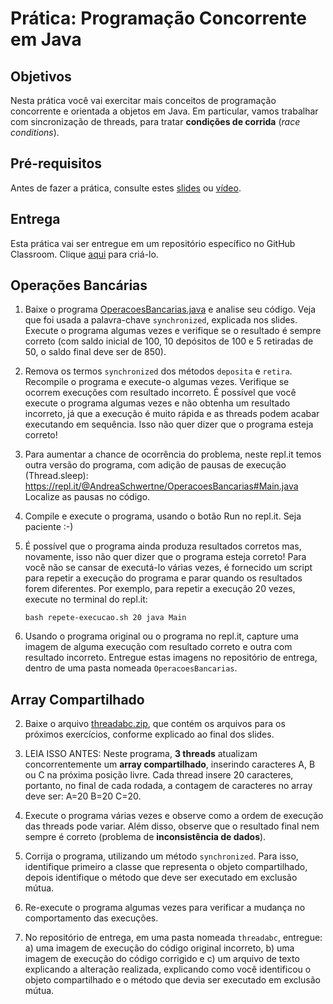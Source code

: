 # Prática: Programação Concorrente em Java


## Objetivos
Nesta prática você vai exercitar mais conceitos de programação concorrente e orientada a objetos em Java. Em particular, vamos trabalhar com sincronização de threads, para tratar **condições de corrida** (*race conditions*).

## Pré-requisitos

Antes de fazer a prática, consulte estes [slides](https://docs.google.com/presentation/d/1LZumlaNCOFiLPZZbRJbGnwmxO-qqPAQYpPD7j5iHUX4/edit?usp=sharing) ou [vídeo](https://drive.google.com/file/d/1R4GQbVf_z3b8Rti-SM_ZrjBzI5poQZdD/view?usp=sharing).




## Entrega

Esta prática vai ser entregue em um repositório específico no GitHub Classroom. Clique [aqui](https://classroom.github.com/a/moODL9kb) para criá-lo.


## Operações Bancárias


1. Baixe o programa [OperacoesBancarias.java](src/OperacoesBancarias.java) e analise seu código. Veja que foi usada a palavra-chave `synchronized`, explicada nos slides. Execute o programa algumas vezes e verifique se o resultado é sempre correto (com saldo inicial de 100, 10 depósitos de 100 e 5 retiradas de 50, o saldo final deve ser de 850).

3. Remova os termos `synchronized` dos métodos `deposita` e `retira`. Recompile o programa e execute-o algumas vezes. Verifique se ocorrem execuções com resultado incorreto.
É possível que você execute o programa algumas vezes e não obtenha um resultado incorreto, já que a execução é muito rápida e as threads podem acabar executando em sequência. Isso não quer dizer que o programa esteja correto!

4. Para aumentar a chance de ocorrência do problema, neste repl.it temos outra versão do programa, com adição de pausas de execução (Thread.sleep): https://repl.it/@AndreaSchwertne/OperacoesBancarias#Main.java
Localize as pausas no código.

5. Compile e execute o programa, usando o botão Run no repl.it. Seja paciente :-)

6. É possível que o programa ainda produza resultados corretos mas, novamente, isso não quer dizer que o programa esteja correto! Para você não se cansar de executá-lo várias vezes, é fornecido um script para repetir a execução do programa e parar quando os resultados forem diferentes.
Por exemplo, para repetir a execução 20 vezes, execute no terminal do repl.it:
   ```
   bash repete-execucao.sh 20 java Main
   ```

7. Usando o programa original ou o programa no repl.it, capture uma imagem de alguma execução com resultado correto e outra com resultado incorreto. Entregue estas imagens no repositório de entrega, dentro de uma pasta nomeada `OperacoesBancarias`.


## Array Compartilhado


2. Baixe o arquivo [threadabc.zip](src/threadabc.zip), que contém os arquivos para os próximos exercícios, conforme explicado ao final dos slides.

3. LEIA ISSO ANTES: Neste programa, **3 threads** atualizam concorrentemente um **array compartilhado**, inserindo caracteres A, B ou C na próxima posição livre. Cada thread insere 20 caracteres, portanto, no final de cada rodada, a contagem de caracteres no array deve ser: A=20 B=20 C=20.

4. Execute o programa várias vezes e observe como a ordem de execução das threads pode variar. Além disso, observe que o resultado final nem sempre é correto (problema de **inconsistência de dados**).

5. Corrija o programa, utilizando um método `synchronized`. Para isso, identifique primeiro a classe que representa o objeto compartilhado, depois identifique o método que deve ser executado em exclusão mútua. 

6. Re-execute o programa algumas vezes para verificar a mudança no comportamento das execuções.


7. No repositório de entrega, em uma pasta nomeada `threadabc`, entregue: a) uma imagem de execução do código original incorreto, b) uma imagem de execução do código corrigido e c) um arquivo de texto explicando a alteração realizada, explicando como você identificou o objeto compartilhado e o método que devia ser executado em exclusão mútua.


